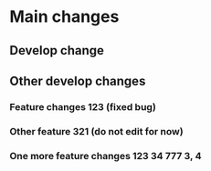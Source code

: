 # Main changes

## Develop change
## Other develop changes

### Feature changes 123 (fixed bug)

### Other feature 321 (do not edit for now)

### One more feature changes 123 34 777 3, 4

